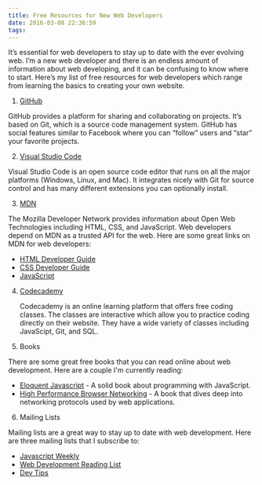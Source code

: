 ```yaml
---
title: Free Resources for New Web Developers
date: 2016-03-08 22:36:59
tags:
---
```


It’s essential for web developers to stay up to date with the ever evolving web. I’m a new web developer and there is an endless amount of information about web developing, and it can be confusing to know where to start. Here’s my list of free resources for web developers which range from learning the basics to creating your own website.

<!--more-->

1. [GitHub](https://github.com/)

  GitHub provides a platform for sharing and collaborating on projects. It’s based on Git, which is a source code management system. GitHub has social features similar to Facebook where you can “follow” users and “star” your favorite projects.

2. [Visual Studio Code](https://code.visualstudio.com/)

  Visual Studio Code is an open source code editor that runs on all the major platforms (Windows, Linux, and Mac). It integrates nicely with Git for source control and has many different extensions you can optionally install.

3. [MDN](https://developer.mozilla.org/en-US/)

  The Mozilla Developer Network provides information about Open Web Technologies including HTML, CSS, and JavaScript. Web developers depend on MDN as a trusted API for the web. Here are some great links on MDN for web developers:

  * [HTML Developer Guide](https://developer.mozilla.org/en-US/docs/Web/Guide/HTML)
  * [CSS Developer Guide](https://developer.mozilla.org/en-US/docs/Web/Guide/CSS)
  * [JavaScript](https://developer.mozilla.org/en-US/docs/Web/JavaScript)

4. [Codecademy](https://www.codecademy.com/)

   Codecademy is an online learning platform that offers free coding classes. The classes are interactive which allow you to practice coding directly on their website. They have a wide variety of classes including JavaScipt, Git, and SQL.

5. Books

  There are some great free books that you can read online about web development. Here are a couple I'm currently reading:

  * [Eloquent Javascript](http://eloquentjavascript.net/) - A solid book about programming with JavaScript.
  * [High Performance Browser Networking](http://chimera.labs.oreilly.com/books/1230000000545/index.html) - A book that dives deep into networking protocols used by web applications.

6. Mailing Lists

  Mailing lists are a great way to stay up to date with web development. Here are three mailing lists that I subscribe to:

  * [Javascript Weekly](http://javascriptweekly.com/)
  * [Web Development Reading List](https://wdrl.info/)
  * [Dev Tips](https://umaar.com/dev-tips/)

